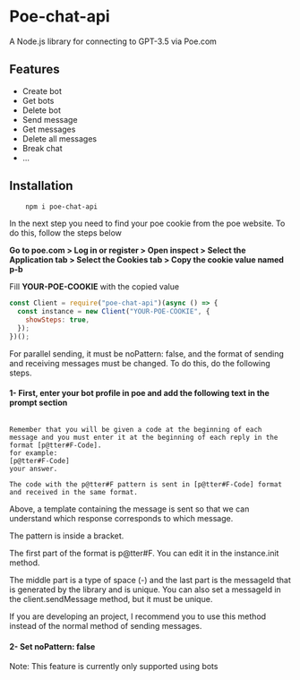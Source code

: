 # Poe-chat-api

A Node.js library for connecting to GPT-3.5 via Poe.com

## Features

- Create bot
- Get bots
- Delete bot
- Send message
- Get messages
- Delete all messages
- Break chat
- ...

## Installation

```bash
    npm i poe-chat-api
```

In the next step you need to find your poe cookie from the poe website. To do this, follow the steps below

**Go to poe.com > Log in or register > Open inspect > Select the Application tab > Select the Cookies tab > Copy the cookie value named p-b**

Fill **YOUR-POE-COOKIE** with the copied value

```javascript
const Client = require("poe-chat-api")(async () => {
  const instance = new Client("YOUR-POE-COOKIE", {
    showSteps: true,
  });
})();
```


For parallel sending, it must be noPattern: false, and the format of sending and receiving messages must be changed. To do this, do the following steps.

#### 1- First, enter your bot profile in poe and add the following text in the prompt section

```

Remember that you will be given a code at the beginning of each message and you must enter it at the beginning of each reply in the format [p@tter#F-Code].
for example:
[p@tter#F-Code]
your answer.

The code with the p@tter#F pattern is sent in [p@tter#F-Code] format and received in the same format.

```

Above, a template containing the message is sent so that we can understand which response corresponds to which message.

The pattern is inside a bracket.

The first part of the format is p@tter#F. You can edit it in the instance.init method.

The middle part is a type of space (-) and the last part is the messageId that is generated by the library and is unique. You can also set a messageId in the client.sendMessage method, but it must be unique.

If you are developing an project, I recommend you to use this method instead of the normal method of sending messages.

#### 2- Set noPattern: false

Note: This feature is currently only supported using bots
